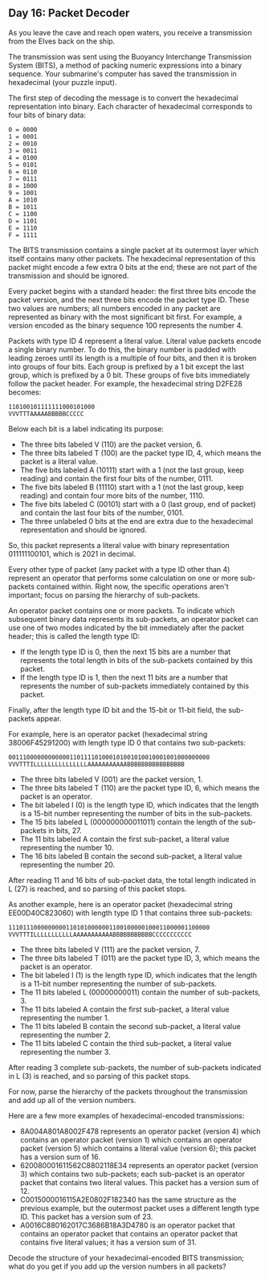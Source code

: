 ## Day 16: Packet Decoder

As you leave the cave and reach open waters, you receive a transmission from the Elves back on the ship.

The transmission was sent using the Buoyancy Interchange Transmission System (BITS), a method of packing numeric expressions into a binary sequence. Your submarine's computer has saved the transmission in hexadecimal (your puzzle input).

The first step of decoding the message is to convert the hexadecimal representation into binary. Each character of hexadecimal corresponds to four bits of binary data:

```
0 = 0000
1 = 0001
2 = 0010
3 = 0011
4 = 0100
5 = 0101
6 = 0110
7 = 0111
8 = 1000
9 = 1001
A = 1010
B = 1011
C = 1100
D = 1101
E = 1110
F = 1111
```

The BITS transmission contains a single packet at its outermost layer which itself contains many other packets. The hexadecimal representation of this packet might encode a few extra 0 bits at the end; these are not part of the transmission and should be ignored.

Every packet begins with a standard header: the first three bits encode the packet version, and the next three bits encode the packet type ID. These two values are numbers; all numbers encoded in any packet are represented as binary with the most significant bit first. For example, a version encoded as the binary sequence 100 represents the number 4.

Packets with type ID 4 represent a literal value. Literal value packets encode a single binary number. To do this, the binary number is padded with leading zeroes until its length is a multiple of four bits, and then it is broken into groups of four bits. Each group is prefixed by a 1 bit except the last group, which is prefixed by a 0 bit. These groups of five bits immediately follow the packet header. For example, the hexadecimal string D2FE28 becomes:

```
110100101111111000101000
VVVTTTAAAAABBBBBCCCCC
```

Below each bit is a label indicating its purpose:

-    The three bits labeled V (110) are the packet version, 6.
-    The three bits labeled T (100) are the packet type ID, 4, which means the packet is a literal value.
-    The five bits labeled A (10111) start with a 1 (not the last group, keep reading) and contain the first four bits of the number, 0111.
-    The five bits labeled B (11110) start with a 1 (not the last group, keep reading) and contain four more bits of the number, 1110.
-    The five bits labeled C (00101) start with a 0 (last group, end of packet) and contain the last four bits of the number, 0101.
-    The three unlabeled 0 bits at the end are extra due to the hexadecimal representation and should be ignored.

So, this packet represents a literal value with binary representation 011111100101, which is 2021 in decimal.

Every other type of packet (any packet with a type ID other than 4) represent an operator that performs some calculation on one or more sub-packets contained within. Right now, the specific operations aren't important; focus on parsing the hierarchy of sub-packets.

An operator packet contains one or more packets. To indicate which subsequent binary data represents its sub-packets, an operator packet can use one of two modes indicated by the bit immediately after the packet header; this is called the length type ID:

-    If the length type ID is 0, then the next 15 bits are a number that represents the total length in bits of the sub-packets contained by this packet.
-    If the length type ID is 1, then the next 11 bits are a number that represents the number of sub-packets immediately contained by this packet.

Finally, after the length type ID bit and the 15-bit or 11-bit field, the sub-packets appear.

For example, here is an operator packet (hexadecimal string 38006F45291200) with length type ID 0 that contains two sub-packets:

```
00111000000000000110111101000101001010010001001000000000
VVVTTTILLLLLLLLLLLLLLLAAAAAAAAAAABBBBBBBBBBBBBBBB
```
-    The three bits labeled V (001) are the packet version, 1.
-    The three bits labeled T (110) are the packet type ID, 6, which means the packet is an operator.
-    The bit labeled I (0) is the length type ID, which indicates that the length is a 15-bit number representing the number of bits in the sub-packets.
-    The 15 bits labeled L (000000000011011) contain the length of the sub-packets in bits, 27.
-    The 11 bits labeled A contain the first sub-packet, a literal value representing the number 10.
-    The 16 bits labeled B contain the second sub-packet, a literal value representing the number 20.

After reading 11 and 16 bits of sub-packet data, the total length indicated in L (27) is reached, and so parsing of this packet stops.

As another example, here is an operator packet (hexadecimal string EE00D40C823060) with length type ID 1 that contains three sub-packets:

```
11101110000000001101010000001100100000100011000001100000
VVVTTTILLLLLLLLLLLAAAAAAAAAAABBBBBBBBBBBCCCCCCCCCCC
```

-    The three bits labeled V (111) are the packet version, 7.
-    The three bits labeled T (011) are the packet type ID, 3, which means the packet is an operator.
-    The bit labeled I (1) is the length type ID, which indicates that the length is a 11-bit number representing the number of sub-packets.
-    The 11 bits labeled L (00000000011) contain the number of sub-packets, 3.
-    The 11 bits labeled A contain the first sub-packet, a literal value representing the number 1.
-    The 11 bits labeled B contain the second sub-packet, a literal value representing the number 2.
-    The 11 bits labeled C contain the third sub-packet, a literal value representing the number 3.

After reading 3 complete sub-packets, the number of sub-packets indicated in L (3) is reached, and so parsing of this packet stops.

For now, parse the hierarchy of the packets throughout the transmission and add up all of the version numbers.

Here are a few more examples of hexadecimal-encoded transmissions:

-    8A004A801A8002F478 represents an operator packet (version 4) which contains an operator packet (version 1) which contains an operator packet (version 5) which contains a literal value (version 6); this packet has a version sum of 16.
-    620080001611562C8802118E34 represents an operator packet (version 3) which contains two sub-packets; each sub-packet is an operator packet that contains two literal values. This packet has a version sum of 12.
-    C0015000016115A2E0802F182340 has the same structure as the previous example, but the outermost packet uses a different length type ID. This packet has a version sum of 23.
-    A0016C880162017C3686B18A3D4780 is an operator packet that contains an operator packet that contains an operator packet that contains five literal values; it has a version sum of 31.

Decode the structure of your hexadecimal-encoded BITS transmission; what do you get if you add up the version numbers in all packets?